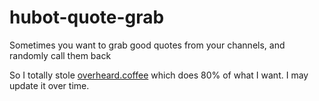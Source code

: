 # hubot-quote-grab

Sometimes you want to grab good quotes from your channels, and randomly call them back

So I totally stole [overheard.coffee](overheard.coffee) which does 80% of what I want. I may update it over time.


